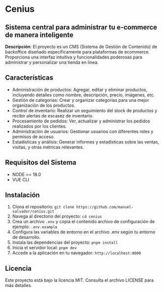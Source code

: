 # Cenius
## Sistema central para administrar tu e-commerce de manera inteligente

**Descripción**: El proyecto es un CMS (Sistema de Gestión de Contenido) de backoffice diseñado específicamente para plataformas de ecommerce. Proporciona una interfaz intuitiva y funcionalidades poderosas para administrar y personalizar una tienda en línea.

## Características

- Administración de productos: Agregar, editar y eliminar productos, incluyendo detalles como nombre, descripción, precio, imágenes, etc.
- Gestión de categorías: Crear y organizar categorías para una mejor organización de los productos.
- Control de inventario: Realizar un seguimiento del stock de productos y recibir alertas de escasez de inventario.
- Procesamiento de pedidos: Ver, actualizar y administrar los pedidos realizados por los clientes.
- Administración de usuarios: Gestionar usuarios con diferentes roles y permisos de acceso.
- Estadísticas y análisis: Generar informes y estadísticas sobre las ventas, visitas, y otras métricas relevantes.

## Requisitos del Sistema

- NODE >= 18.0
- VUE CLI

## Instalación

1. Clona el repositorio: `git clone https://github.com/manuel-salvador/cenius.git`
2. Navega al directorio del proyecto: `cd cenius`
3. Crea un archivo `.env` y copia el contenido archivo de configuración de ejemplo: `.env.example`
4. Configura las variables de entorno en el archivo .env según tu entorno de desarrollo.
5. Instala las dependencias del proyecto: `pnpm install`
8. Inicia el servidor local: `pnpm dev`
9. Accede a la aplicación en tu navegador: `http://localhost:8000`

## Licencia

Este proyecto está bajo la licencia MIT. Consulta el archivo LICENSE para más detalles.
